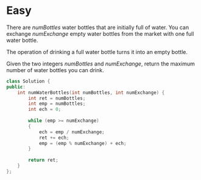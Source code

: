 # Easy

There are $numBottles$ water bottles that are initially full of water. You can exchange $numExchange$ empty water bottles from the market with one full water bottle.

The operation of drinking a full water bottle turns it into an empty bottle.

Given the two integers $numBottles$ and $numExchange$, return the maximum number of water bottles you can drink.

```cpp
class Solution {
public:
    int numWaterBottles(int numBottles, int numExchange) {
        int ret = numBottles;
        int emp = numBottles;
        int ech = 0;
        
        while (emp >= numExchange)
        {
            ech = emp / numExchange;
            ret += ech;
            emp = (emp % numExchange) + ech;
        }
        
        return ret;
    }
};
```
